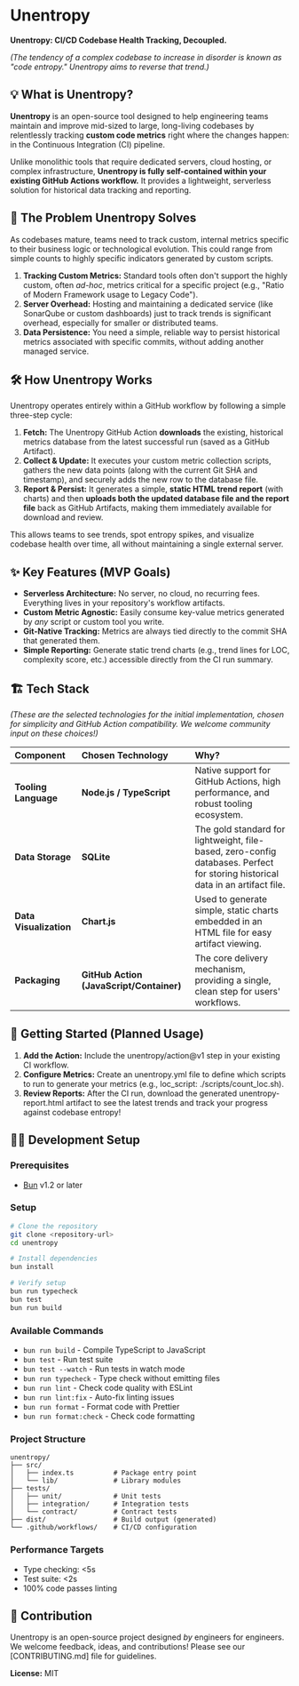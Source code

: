 # **Unentropy**

**Unentropy: CI/CD Codebase Health Tracking, Decoupled.**

_(The tendency of a complex codebase to increase in disorder is known as "code entropy." Unentropy aims to reverse that trend.)_

## **💡 What is Unentropy?**

**Unentropy** is an open-source tool designed to help engineering teams maintain and improve mid-sized to large, long-living codebases by relentlessly tracking **custom code metrics** right where the changes happen: in the Continuous Integration (CI) pipeline.

Unlike monolithic tools that require dedicated servers, cloud hosting, or complex infrastructure, **Unentropy is fully self-contained within your existing GitHub Actions workflow.** It provides a lightweight, serverless solution for historical data tracking and reporting.

## **🎯 The Problem Unentropy Solves**

As codebases mature, teams need to track custom, internal metrics specific to their business logic or technological evolution. This could range from simple counts to highly specific indicators generated by custom scripts.

1. **Tracking Custom Metrics:** Standard tools often don't support the highly custom, often _ad-hoc_, metrics critical for a specific project (e.g., "Ratio of Modern Framework usage to Legacy Code").
2. **Server Overhead:** Hosting and maintaining a dedicated service (like SonarQube or custom dashboards) just to track trends is significant overhead, especially for smaller or distributed teams.
3. **Data Persistence:** You need a simple, reliable way to persist historical metrics associated with specific commits, without adding another managed service.

## **🛠️ How Unentropy Works**

Unentropy operates entirely within a GitHub workflow by following a simple three-step cycle:

1. **Fetch:** The Unentropy GitHub Action **downloads** the existing, historical metrics database from the latest successful run (saved as a GitHub Artifact).
2. **Collect & Update:** It executes your custom metric collection scripts, gathers the new data points (along with the current Git SHA and timestamp), and securely adds the new row to the database file.
3. **Report & Persist:** It generates a simple, **static HTML trend report** (with charts) and then **uploads both the updated database file and the report file** back as GitHub Artifacts, making them immediately available for download and review.

This allows teams to see trends, spot entropy spikes, and visualize codebase health over time, all without maintaining a single external server.

## **✨ Key Features (MVP Goals)**

- **Serverless Architecture:** No server, no cloud, no recurring fees. Everything lives in your repository's workflow artifacts.
- **Custom Metric Agnostic:** Easily consume key-value metrics generated by _any_ script or custom tool you write.
- **Git-Native Tracking:** Metrics are always tied directly to the commit SHA that generated them.
- **Simple Reporting:** Generate static trend charts (e.g., trend lines for LOC, complexity score, etc.) accessible directly from the CI run summary.

## **🏗️ Tech Stack**

_(These are the selected technologies for the initial implementation, chosen for simplicity and GitHub Action compatibility. We welcome community input on these choices\!)_

| Component              | Chosen Technology                        | Why?                                                                                                                           |
| :--------------------- | :--------------------------------------- | :----------------------------------------------------------------------------------------------------------------------------- |
| **Tooling Language**   | **Node.js / TypeScript**                 | Native support for GitHub Actions, high performance, and robust tooling ecosystem.                                             |
| **Data Storage**       | **SQLite**                               | The gold standard for lightweight, file-based, zero-config databases. Perfect for storing historical data in an artifact file. |
| **Data Visualization** | **Chart.js**                             | Used to generate simple, static charts embedded in an HTML file for easy artifact viewing.                                     |
| **Packaging**          | **GitHub Action (JavaScript/Container)** | The core delivery mechanism, providing a single, clean step for users' workflows.                                              |

## **🚀 Getting Started (Planned Usage)**

1. **Add the Action:** Include the unentropy/action@v1 step in your existing CI workflow.
2. **Configure Metrics:** Create an unentropy.yml file to define which scripts to run to generate your metrics (e.g., loc_script: ./scripts/count_loc.sh).
3. **Review Reports:** After the CI run, download the generated unentropy-report.html artifact to see the latest trends and track your progress against codebase entropy\!

## **🧑‍💻 Development Setup**

### Prerequisites

- [Bun](https://bun.sh/) v1.2 or later

### Setup

```bash
# Clone the repository
git clone <repository-url>
cd unentropy

# Install dependencies
bun install

# Verify setup
bun run typecheck
bun test
bun run build
```

### Available Commands

- `bun run build` - Compile TypeScript to JavaScript
- `bun test` - Run test suite
- `bun test --watch` - Run tests in watch mode
- `bun run typecheck` - Type check without emitting files
- `bun run lint` - Check code quality with ESLint
- `bun run lint:fix` - Auto-fix linting issues
- `bun run format` - Format code with Prettier
- `bun run format:check` - Check code formatting

### Project Structure

```
unentropy/
├── src/
│   ├── index.ts          # Package entry point
│   └── lib/              # Library modules
├── tests/
│   ├── unit/             # Unit tests
│   ├── integration/      # Integration tests
│   └── contract/         # Contract tests
├── dist/                 # Build output (generated)
└── .github/workflows/    # CI/CD configuration
```

### Performance Targets

- Type checking: <5s
- Test suite: <2s
- 100% code passes linting

## **🤝 Contribution**

Unentropy is an open-source project designed _by_ engineers for engineers. We welcome feedback, ideas, and contributions\! Please see our \[CONTRIBUTING.md\] file for guidelines.

**License:** MIT
